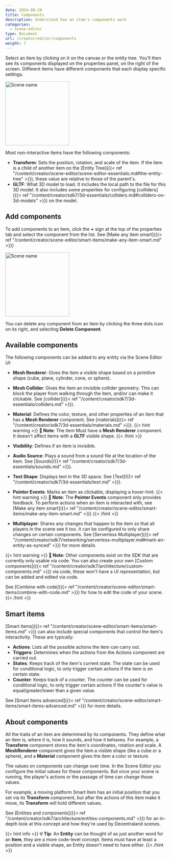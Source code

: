 ```yaml
---
date: 2024-08-20
title: Components
description: Understand how an item's components work
categories:
  - scene-editor
type: Document
url: /creator/editor/components
weight: 7
---
```


Select an item by clicking on it on the canvas or the entity tree. You'll then see its components displayed on the properties panel, on the right of the screen. Different items have different components that each display specific settings.

<img src="/images/editor/components-in-editor.png" alt="Scene name" width="200"/>

Most non-interactive items have the following components:

- **Transform**: Sets the position, rotation, and scale of the item. If the item is a child of another item on the [Entity Tree]({{< ref "/content/creator/scene-editor/scene-editor-essentials.md#the-entity-tree" >}}), these value are relative to those of the parent's.
- **GLTF**: What 3D model to load. It includes the local path to the file for this 3D model. It also includes some properties for configuring [colliders]({{< ref "/content/creator/sdk7/3d-essentials/colliders.md#colliders-on-3d-models" >}}) on the model.

## Add components

To add components to an item, click the **+** sign at the top of the properties tab and select the component from the list. See [Make any item smart]({{< ref "/content/creator/scene-editor/smart-items/make-any-item-smart.md" >}})

<img src="/images/editor/add-component.png" alt="Scene name" width="200"/>

You can delete any component from an item by clicking the three dots icon on its right, and selecting **Delete Component**.

## Available components

The following components can be added to any entity via the Scene Editor UI:

- **Mesh Renderer**: Gives the item a visible shape based on a primitive shape (cube, plane, cylinder, cone, or sphere).
- **Mesh Collider**: Gives the item an invisible collider geometry. This can block the player from walking through the item, and/or can make it clickable. See [collider]({{< ref "/content/creator/sdk7/3d-essentials/colliders.md" >}}).
- **Material**: Defines the color, texture, and other properties of an item that has a **Mesh Renderer** component. See [materials]({{< ref "/content/creator/sdk7/3d-essentials/materials.md" >}}).
  {{< hint warning >}}
  **📔 Note**: The item Must have a **Mesh Renderer** component. It doesn't affect items with a **GLTF** visible shape.
  {{< /hint >}}

- **Visibility**: Defines if an item is invisible.

- **Audio Source**: Plays a sound from a sound file at the location of the item. See [Sounds]({{< ref "/content/creator/sdk7/3d-essentials/sounds.md" >}}).
- **Text Shape**: Displays text in the 3D space. See [Text]({{< ref "/content/creator/sdk7/3d-essentials/text.md" >}}).
- **Pointer Events**: Marks an item as clickable, displaying a hover-hint.
  {{< hint warning >}}
  **📔 Note**: The **Pointer Events** component only provides feedback. To perform actions when an item is interacted with, see [Make any item smart]({{< ref "/content/creator/scene-editor/smart-items/make-any-item-smart.md" >}})
  {{< /hint >}}

- **Multiplayer**: Shares any changes that happen to the item so that all players in the scene see it too. It can be configured to only share changes on certain components. See [Serverless Multiplayer]({{< ref "/content/creator/sdk7/networking/serverless-multiplayer.md#mark-an-entity-as-synced" >}}) for more details.

{{< hint warning >}}
**📔 Note**: Other components exist on the SDK that are currently only usable via code. You can also create your own [Custom components]({{< ref "/content/creator/sdk7/architecture/custom-components.md" >}}) via code, these won't have a UI representation, but can be added and edited via code.

See [Combine with code]({{< ref "/content/creator/scene-editor/smart-items/combine-with-code.md" >}}) for how to edit the code of your scene.
{{< /hint >}}

## Smart items

[Smart items]({{< ref "/content/creator/scene-editor/smart-items/smart-items.md" >}}) can also include special components that control the item's interactivity. These are typically:

- **Actions**: Lists all the possible actions the item can carry out.
- **Triggers**: Determines when the actions from the Actions component are carried out.
- **States**: Keeps track of the item's current state. The state can be used for conditional logic, to only trigger certain actions if the item is on certain state.
- **Counter**: Keeps track of a counter. The counter can be used for conditional logic, to only trigger certain actions if the counter's value is equal/greater/lower than a given value.

See [Smart items advanced]({{< ref "/content/creator/scene-editor/smart-items/smart-items-advanced.md" >}}) for more details.

## About components

All the traits of an item are determined by its components. They define what an item is, where it is, how it sounds, and how it behaves. For example, a **Transform** component stores the item's coordinates, rotation and scale. A **MeshRenderer** component gives the item a visible shape (like a cube or a sphere), and a **Material** component gives the item a color or texture.

The values on components can change over time. In the Scene Editor you configure the initial values for these components. But once your scene is running, the player's actions or the passage of time can change those values.

For example, a moving platform Smart Item has an initial position that you set via its **Transform** component, but after the actions of this item make it move, its **Transform** will hold different values.

See [Entities and components]({{< ref "/content/creator/sdk7/architecture/entities-components.md" >}}) for an in-depth look at this concept and how they're used by Decentraland scenes.

{{< hint info >}}
**💡 Tip**: An **Entity** can be thought of as just another word for an **Item**, they are a more code-level concept. Items must have at least a position and a visible shape, an Entity doesn't need to have either.
{{< /hint >}}
